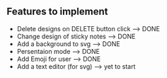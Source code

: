 ## Features to implement

* Delete designs on DELETE button click --> DONE
* Change design of sticky notes --> DONE
* Add a background to svg --> DONE
* Persentaion mode --> DONE
* Add Emoji for user --> DONE
* Add a text editor (for svg) --> yet to start

